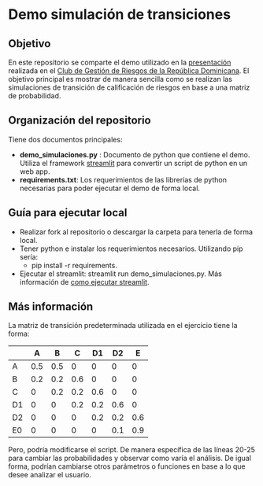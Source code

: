 # Demo simulación de transiciones

## Objetivo
En este repositorio se comparte el demo utilizado en la [presentación](https://www.youtube.com/watch?v=cSCZq9XgS_Y&t=1180s) realizada en el [Club de Gestión de Riesgos de la República Dominicana](https://gestionderiesgo.org/). El objetivo principal es mostrar de manera sencilla como se realizan las simulaciones de transición de calificación de riesgos en base a una matriz de probabilidad. 

## Organización del repositorio
Tiene dos documentos principales:
  - **demo_simulaciones.py** : Documento de python que contiene el demo. Utiliza el framework [streamlit](https://streamlit.io/) para convertir un script de python en un web app.
  - **requirements.txt**: Los requerimientos de las librerías de python necesarias para poder ejecutar el demo de forma local.

## Guía para ejecutar local

- Realizar fork al repositorio o descargar la carpeta para tenerla de forma local. 
- Tener python e instalar los requerimientos necesarios. Utilizando pip sería:
  - pip install -r requirements.
- Ejecutar el streamlit: streamlit run demo_simulaciones.py. Más información de [como ejecutar streamlit](https://docs.streamlit.io/knowledge-base/using-streamlit/how-do-i-run-my-streamlit-script).

## Más información

La matriz de transición predeterminada utilizada en el ejercicio tiene la forma:


|    | A   | B   | C   | D1  | D2  | E   |
|----|-----|-----|-----|-----|-----|-----|
| A  | 0.5 | 0.5 | 0   | 0   | 0   | 0   |
| B  | 0.2 | 0.2 | 0.6 | 0   | 0   | 0   |
| C  | 0   | 0.2 | 0.2 | 0.6 | 0   | 0   |
| D1 | 0   | 0   | 0.2 | 0.2 | 0.6 | 0   |
| D2 | 0   | 0   | 0   | 0.2 | 0.2 | 0.6 |
| E0 | 0   | 0   | 0   | 0   | 0.1 | 0.9 |

Pero, podría modificarse el script. De manera específica de las líneas 20-25 para cambiar las probabilidades y observar como varía el análisis. De igual forma, podrían cambiarse otros parámetros o funciones en base a lo que desee analizar el usuario.
